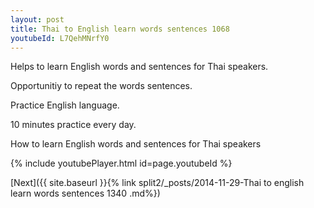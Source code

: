 ```yaml
---
layout: post
title: Thai to English learn words sentences 1068 
youtubeId: L7QehMNrfY0
---
```

 
 
Helps to learn English words and sentences for Thai speakers.

Opportunitiy to repeat the words sentences. 

Practice English language. 
 
10 minutes practice every day. 
 
How to learn English words and sentences for Thai speakers 
 
{% include youtubePlayer.html id=page.youtubeId %}
 
 
[Next]({{ site.baseurl }}{% link  split2/_posts/2014-11-29-Thai to english learn words sentences 1340 .md%})
 
